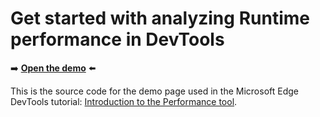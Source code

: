 # Get started with analyzing Runtime performance in DevTools

➡️ **[Open the demo](https://microsoftedge.github.io/Demos/devtools-performance-get-started/)** ⬅️

This is the source code for the demo page used in the Microsoft Edge DevTools tutorial: [Introduction to the Performance tool](https://learn.microsoft.com/microsoft-edge/devtools-guide/evaluate-performance/).

